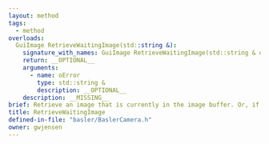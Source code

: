 ```yaml
---
layout: method
tags:
  - method
overloads:
  GuiImage RetrieveWaitingImage(std::string &):
    signature_with_names: GuiImage RetrieveWaitingImage(std::string & oError)
    return: __OPTIONAL__
    arguments:
      - name: oError
        type: std::string &
        description: __OPTIONAL__
    description: __MISSING__
brief: Retrieve an image that is currently in the image buffer. Or, if not currently there, will be there in less than the value for the Retrieval Timeout.
title: RetrieveWaitingImage
defined-in-file: "basler/BaslerCamera.h"
owner: gwjensen
---
```

